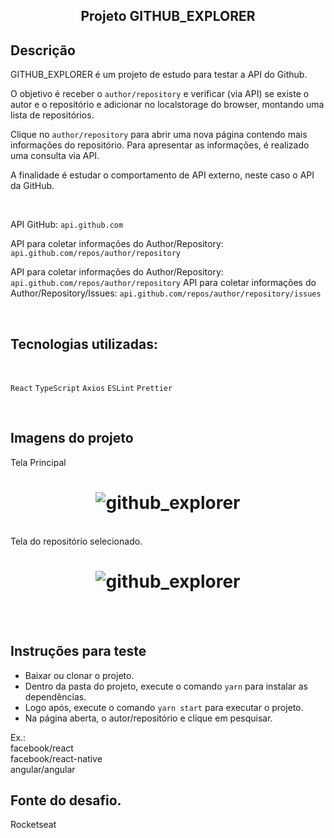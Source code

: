 <h2 align="center">
  Projeto GITHUB_EXPLORER
</h2>

## Descrição

GITHUB_EXPLORER é um projeto de estudo para testar a API do Github.

O objetivo é receber o `author/repository` e verificar (via API) se existe o autor e o repositório e adicionar no localstorage do browser, montando uma lista de repositórios.

Clique no `author/repository` para abrir uma nova página contendo mais informações do repositório. Para apresentar as informações, é realizado uma consulta via API.

A finalidade é estudar o comportamento de API externo, neste caso o API da GitHub.

<br>

API GitHub: `api.github.com`

API para coletar informações do Author/Repository: `api.github.com/repos/author/repository`

API para coletar informações do Author/Repository: `api.github.com/repos/author/repository`
API para coletar informações do Author/Repository/Issues: `api.github.com/repos/author/repository/issues`

<br>

## Tecnologias utilizadas:
<br>

`React` `TypeScript` `Axios` `ESLint` `Prettier`

<br>

## Imagens do projeto
Tela Principal
<h1 align="center">
    <img alt="github_explorer" title="#GitHubExplorer" src="https://github.com/carlosjunior1983/reactjs-github-explorer/blob/master/img_readme/principal.png"  /><br>
</h1>

<br>
Tela do repositório selecionado.
<h1 align="center">
    <img alt="github_explorer" title="#GitHubExplorer" src="https://github.com/carlosjunior1983/reactjs-github-explorer/blob/master/img_readme/page_repository.png"  /><br>
</h1>
<br>
<br>


## Instruções para teste

  - Baixar ou clonar o projeto.
  - Dentro da pasta do projeto, execute o comando `yarn` para instalar as dependências.
  - Logo após, execute o comando `yarn start` para executar o projeto.
  - Na página aberta, o autor/repositório e clique em pesquisar.

  Ex.:<br>
  facebook/react <br>
  facebook/react-native <br>
  angular/angular <br>



## Fonte do desafio.
  Rocketseat
